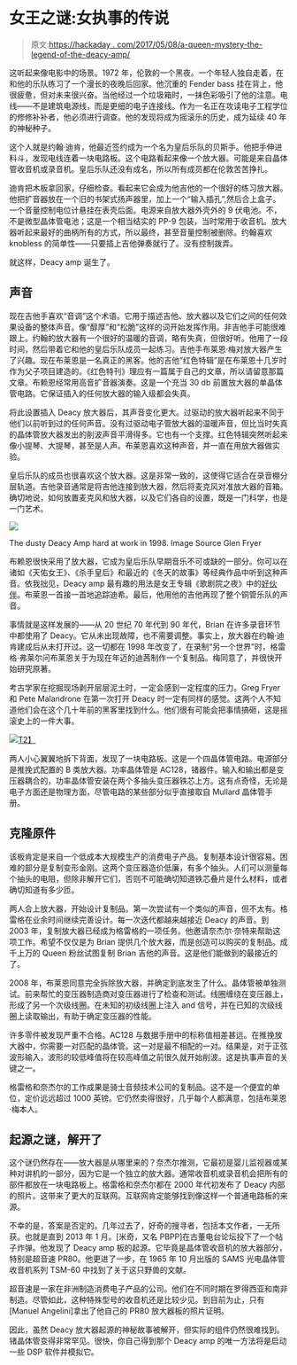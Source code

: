 # 女王之谜:女执事的传说

> 原文:[https://hackaday . com/2017/05/08/a-queen-mystery-the-legend-of-the-deacy-amp/](https://hackaday.com/2017/05/08/a-queen-mystery-the-legend-of-the-deacy-amp/)

这听起来像电影中的场景。1972 年，伦敦的一个黑夜。一个年轻人独自走着，在和他的乐队练习了一个漫长的夜晚后回家。他沉重的 Fender bass 挂在背上，他很疲惫，但对未来很兴奋。当他经过一个垃圾箱时，一抹色彩吸引了他的注意。电线——不是建筑电源线，而是更细的电子连接线。作为一名正在攻读电子工程学位的修修补补者，他必须进行调查。他的发现将成为摇滚乐的历史，成为延续 40 年的神秘种子。

这个人就是约翰·迪肯，他最近签约成为一个名为皇后乐队的贝斯手。他把手伸进料斗，发现电线连着一块电路板。这个电路看起来像一个放大器。可能是来自晶体管收音机或录音机。皇后乐队还没有成名，所以所有成员都在伦敦苦苦挣扎。

迪肯把木板拿回家，仔细检查。看起来它会成为他吉他的一个很好的练习放大器。他把扩音器放在一个旧的书架式扬声器里，加上一个“输入插孔”,然后合上盒子。一个音量控制电位计悬挂在表壳后面。电源来自放大器外壳外的 9 伏电池。不，不是微型晶体管电池；这是一个相当结实的 PP-9 包装，当时常用于收音机。放大器听起来最好的曲柄所有的方式，所以最终，甚至音量控制被删除。约翰喜欢 knobless 的简单性——只要插上吉他弹奏就行了。没有控制拨弄。

就这样，Deacy amp 诞生了。

## 声音

现在吉他手喜欢“音调”这个术语。它用于描述吉他、放大器以及它们之间的任何效果设备的整体声音。像“醇厚”和“松脆”这样的词开始发挥作用。非吉他手可能很难跟上。约翰的放大器有一个很好的温暖的音调，略有失真，但很好听。他用了一段时间，然后带着它和他的皇后乐队成员一起练习。吉他手布莱恩·梅对放大器产生了兴趣。现在布莱恩是一名真正的黑客。他的吉他“红色特辑”是在布莱恩十几岁时作为父子项目建造的。《红色特刊》理应有一篇属于自己的文章，所以请留意那篇文章。布赖恩经常用高音扩音器演奏。这是一个充当 30 db 前置放大器的单晶体管电路。它保证插入的任何放大器的输入级都会失真。

将此设置插入 Deacy 放大器后，其声音变化更大。过驱动的放大器听起来不同于他们以前听到过的任何声音。没有过驱动电子管放大器的温暖声音，但比当时失真的晶体管放大器发出的削波声音平滑得多。它也有一个支撑。红色特辑突然听起来像小提琴、大提琴，甚至是人声。布莱恩喜欢这种声音，并一直在用放大器做实验。

皇后乐队的成员也很喜欢这个放大器。这是非常一致的，这使得它适合在录音棚分层轨道。吉他录音通常是将吉他连接到放大器，然后将麦克风对准放大器的音箱。确切地说，如何放置麦克风和放大器，以及它们各自的设置，既是一门科学，也是一门艺术。

![](../Images/c3c76b981f845961eb747e6186bac8ed.png)

The dusty Deacy Amp hard at work in 1998\. Image Source Glen Fryer

布赖恩很快采用了放大器，它成为皇后乐队早期音乐不可或缺的一部分。你可以在诸如《天佑女王》、《杀手皇后》和最近的《冬天的故事》等经典作品中听到这种声音。依我拙见，Deacy amp 最有趣的用法是女王专辑《歌剧院之夜》中的[好伙伴](https://www.youtube.com/watch?v=XQo5tqwAwgE)。布莱恩一首接一首地追踪迪希。最后，他用他的吉他再现了整个铜管乐队的声音。

事情就是这样发展的——从 20 世纪 70 年代到 90 年代，Brian 在许多录音环节中都使用了 Deacy。它从未出现故障，也不需要调整。事实上，放大器在约翰·迪肯建成后从未打开过。这一切都在 1998 年改变了，在录制“另一个世界”时，格雷格·弗莱尔问布莱恩关于为现在年迈的迪茜制作一个复制品。梅同意了，并很快开始研究原著。

考古学家在挖掘现场剥开层层泥土时，一定会感到一定程度的压力。Greg Fryer 和 Pete Malandrone 在第一次打开 Deacy 时一定有同样的感觉。这两个人不知道他们会在这个几十年前的黑客里找到什么。他们很有可能会把事情搞砸，这是摇滚史上的一件大事。

[![](../Images/18e4e58dc505de714cb204c37fae7e4b.png)T2】](https://hackaday.com/wp-content/uploads/2017/04/amp-schem.jpg)

两人小心翼翼地拆下背面，发现了一块电路板。这是一个四晶体管电路。电源部分是推挽式配置的 B 类放大器。功率晶体管是 AC128，锗器件。输入和输出都是变压器耦合的，功率晶体管安装在两个多抽头变压器铁芯上方。这有点奇怪，无论是电子方面还是物理方面，尽管电路的某些部分似乎直接取自 Mullard 晶体管手册。

## 克隆原件

该板肯定是来自一个低成本大规模生产的消费电子产品。复制基本设计很容易。困难的部分是复制变形金刚。这两个变压器造价低廉，有多个抽头。人们可以测量每个抽头的电阻，但除非解开它们，否则不可能确切知道铁芯叠片是什么材料，或者确切知道有多少匝。

两人合上放大器，开始设计复制品。第一次尝试有一个类似的声音，但不太有。格雷格在业余时间继续完善设计。每一次迭代都越来越接近 Deacy 的声音。到 2003 年，复制放大器已经成为格雷格的一项任务。他邀请奈杰尔·奈特来帮助这项工作。希望不仅仅是为 Brian 提供几个放大器，而是创造可以购买的复制品。成千上万的 Queen 粉丝试图复制 Brian 吉他的声音。这是他们能做到的最接近的了。

2008 年，布莱恩同意完全拆除放大器，并确定到底发生了什么。晶体管被单独测试。前来帮忙的变压器制造商对变压器进行了检查和测试。线圈缠绕在变压器上，形成了另一个次级线圈。在未知的初级线圈上注入 and 信号，并在已知的次级线圈上读取输出，有助于确定变压器的性能。

许多零件被发现严重不合格。AC128 与数据手册中的标称值相差甚远。在推挽放大器中，你需要一对匹配的晶体管。这一对是最不相配的一对。结果是，对于正弦波形输入，波形的较低峰值将在较高峰值之前很久就开始削波。这是执事声音的关键之一。

格雷格和奈杰尔的工作成果是骑士音频技术公司的复制品。这不是一个便宜的单位，定价远远超过 1000 英镑。它仍然卖得很好，几乎每个人都满意，包括布莱恩·梅本人。

## 起源之谜，解开了

这个谜仍然存在——放大器是从哪里来的？奈杰尔推测，它最初是婴儿监视器或某种对讲机的一部分，因为它是一个独立的放大器。通常收音机或录音机会把所有的部件都放在一块电路板上。格雷格和奈杰尔都在 2000 年代初发布了 Deacy 内部的照片。这带来了更大的互联网。互联网肯定能够找到像这样一个普通电路板的来源。

不幸的是，答案是否定的。几年过去了，好奇的搜寻者，包括本文作者，一无所获。也就是直到 2013 年 1 月。[米奇，又名 PBPP]在古董电台论坛投下了一个帖子炸弹。他发现了 Deacy amp 板的起源。它毕竟是晶体管收音机的放大器部分，特别是超音速 PR80。他更进了一步，在 1965 年 10 月出版的 SAMS 光电晶体管收音机系列 TSM-60 中找到了关于这只野兽的文献。

超音速是一家在非洲制造消费电子产品的公司。他们在不同时期在罗得西亚和南非制造。尽管如此，这种特殊型号的收音机还是比较少见。到目前为止，只有[Manuel Angelini]拿出了他自己的 PR80 放大器板的照片证明。

因此，虽然 Deacy 放大器起源的神秘故事被解开，但实际的组件仍然很难找到。锗晶体管变得非常罕见。很快，你自己得到那个 Deacy amp 的唯一方法将是启动一些 DSP 软件并模拟它。
